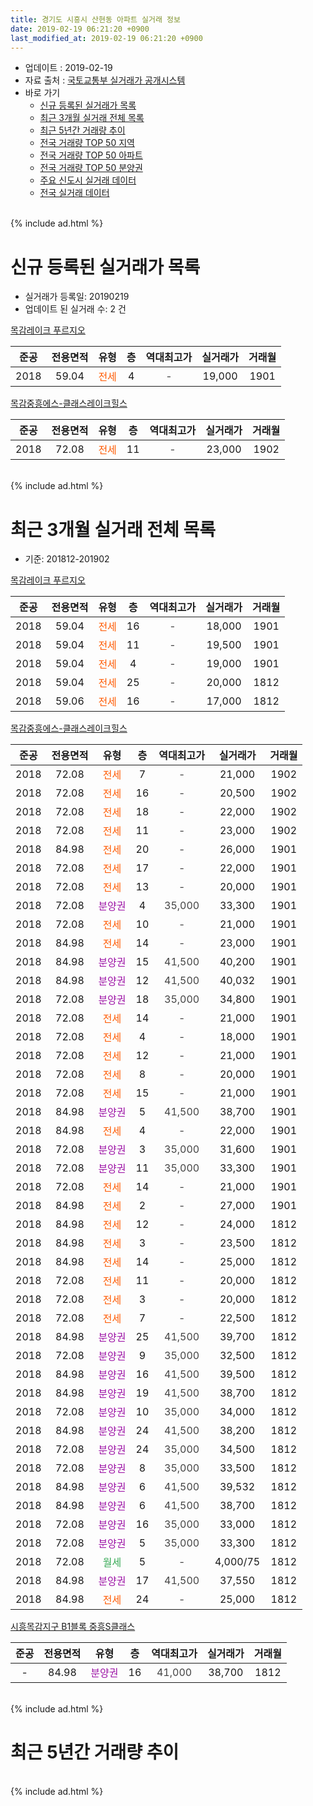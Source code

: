 ```yaml
---
title: 경기도 시흥시 산현동 아파트 실거래 정보
date: 2019-02-19 06:21:20 +0900
last_modified_at: 2019-02-19 06:21:20 +0900
---
```


* 업데이트 : 2019-02-19
* 자료 출처 : [국토교통부 실거래가 공개시스템](http://rt.molit.go.kr)
* 바로 가기
    * [신규 등록된 실거래가 목록](#신규-등록된-실거래가-목록)
    * [최근 3개월 실거래 전체 목록](#최근-3개월-실거래-전체-목록)
    * [최근 5년간 거래량 추이](#최근-5년간-거래량-추이)
    * [전국 거래량 TOP 50 지역](https://inasie.github.io/apt-trade-info/최근-3개월-전국에서-가장-거래가-많이-발생한-지역)
    * [전국 거래량 TOP 50 아파트](https://inasie.github.io/apt-trade-info/최근-3개월-전국에서-가장-거래가-많이-발생한-아파트)
    * [전국 거래량 TOP 50 분양권](https://inasie.github.io/apt-trade-info/최근-3개월-전국에서-가장-거래가-많이-발생한-분양권)
    * [주요 신도시 실거래 데이터](https://inasie.github.io/apt-trade-info/주요-신도시)
    * [전국 실거래 데이터](https://inasie.github.io/apt-trade-info/전국)
<br>
{% include ad.html %}
<br>

# 신규 등록된 실거래가 목록
* 실거래가 등록일: 20190219
* 업데이트 된 실거래 수: 2 건


[목감레이크 푸르지오](https://search.naver.com/search.naver?query=%EA%B2%BD%EA%B8%B0%EB%8F%84+%EC%8B%9C%ED%9D%A5%EC%8B%9C+%EC%82%B0%ED%98%84%EB%8F%99+%EB%AA%A9%EA%B0%90%EB%A0%88%EC%9D%B4%ED%81%AC+%ED%91%B8%EB%A5%B4%EC%A7%80%EC%98%A4)

|준공|전용면적|유형|층|역대최고가|실거래가|거래월|
|:---:|:---:|:---:|:---:|:---:|:---:|:---:|
|2018|59.04|<span style="color:#ff5a00">전세</span>|4|<span style="color:#444444">-</span>|19,000|1901|

[목감중흥에스-클래스레이크힐스](https://search.naver.com/search.naver?query=%EA%B2%BD%EA%B8%B0%EB%8F%84+%EC%8B%9C%ED%9D%A5%EC%8B%9C+%EC%82%B0%ED%98%84%EB%8F%99+%EB%AA%A9%EA%B0%90%EC%A4%91%ED%9D%A5%EC%97%90%EC%8A%A4-%ED%81%B4%EB%9E%98%EC%8A%A4%EB%A0%88%EC%9D%B4%ED%81%AC%ED%9E%90%EC%8A%A4)

|준공|전용면적|유형|층|역대최고가|실거래가|거래월|
|:---:|:---:|:---:|:---:|:---:|:---:|:---:|
|2018|72.08|<span style="color:#ff5a00">전세</span>|11|<span style="color:#444444">-</span>|23,000|1902|


<br>
{% include ad.html %}
<br>

# 최근 3개월 실거래 전체 목록
* 기준: 201812-201902


[목감레이크 푸르지오](https://search.naver.com/search.naver?query=%EA%B2%BD%EA%B8%B0%EB%8F%84+%EC%8B%9C%ED%9D%A5%EC%8B%9C+%EC%82%B0%ED%98%84%EB%8F%99+%EB%AA%A9%EA%B0%90%EB%A0%88%EC%9D%B4%ED%81%AC+%ED%91%B8%EB%A5%B4%EC%A7%80%EC%98%A4)

|준공|전용면적|유형|층|역대최고가|실거래가|거래월|
|:---:|:---:|:---:|:---:|:---:|:---:|:---:|
|2018|59.04|<span style="color:#ff5a00">전세</span>|16|<span style="color:#444444">-</span>|18,000|1901|
|2018|59.04|<span style="color:#ff5a00">전세</span>|11|<span style="color:#444444">-</span>|19,500|1901|
|2018|59.04|<span style="color:#ff5a00">전세</span>|4|<span style="color:#444444">-</span>|19,000|1901|
|2018|59.04|<span style="color:#ff5a00">전세</span>|25|<span style="color:#444444">-</span>|20,000|1812|
|2018|59.06|<span style="color:#ff5a00">전세</span>|16|<span style="color:#444444">-</span>|17,000|1812|

[목감중흥에스-클래스레이크힐스](https://search.naver.com/search.naver?query=%EA%B2%BD%EA%B8%B0%EB%8F%84+%EC%8B%9C%ED%9D%A5%EC%8B%9C+%EC%82%B0%ED%98%84%EB%8F%99+%EB%AA%A9%EA%B0%90%EC%A4%91%ED%9D%A5%EC%97%90%EC%8A%A4-%ED%81%B4%EB%9E%98%EC%8A%A4%EB%A0%88%EC%9D%B4%ED%81%AC%ED%9E%90%EC%8A%A4)

|준공|전용면적|유형|층|역대최고가|실거래가|거래월|
|:---:|:---:|:---:|:---:|:---:|:---:|:---:|
|2018|72.08|<span style="color:#ff5a00">전세</span>|7|<span style="color:#444444">-</span>|21,000|1902|
|2018|72.08|<span style="color:#ff5a00">전세</span>|16|<span style="color:#444444">-</span>|20,500|1902|
|2018|72.08|<span style="color:#ff5a00">전세</span>|18|<span style="color:#444444">-</span>|22,000|1902|
|2018|72.08|<span style="color:#ff5a00">전세</span>|11|<span style="color:#444444">-</span>|23,000|1902|
|2018|84.98|<span style="color:#ff5a00">전세</span>|20|<span style="color:#444444">-</span>|26,000|1901|
|2018|72.08|<span style="color:#ff5a00">전세</span>|17|<span style="color:#444444">-</span>|22,000|1901|
|2018|72.08|<span style="color:#ff5a00">전세</span>|13|<span style="color:#444444">-</span>|20,000|1901|
|2018|72.08|<span style="color:#9C11A5">분양권</span>|4|<span style="color:#444444">35,000</span>|33,300|1901|
|2018|72.08|<span style="color:#ff5a00">전세</span>|10|<span style="color:#444444">-</span>|21,000|1901|
|2018|84.98|<span style="color:#ff5a00">전세</span>|14|<span style="color:#444444">-</span>|23,000|1901|
|2018|84.98|<span style="color:#9C11A5">분양권</span>|15|<span style="color:#444444">41,500</span>|40,200|1901|
|2018|84.98|<span style="color:#9C11A5">분양권</span>|12|<span style="color:#444444">41,500</span>|40,032|1901|
|2018|72.08|<span style="color:#9C11A5">분양권</span>|18|<span style="color:#444444">35,000</span>|34,800|1901|
|2018|72.08|<span style="color:#ff5a00">전세</span>|14|<span style="color:#444444">-</span>|21,000|1901|
|2018|72.08|<span style="color:#ff5a00">전세</span>|4|<span style="color:#444444">-</span>|18,000|1901|
|2018|72.08|<span style="color:#ff5a00">전세</span>|12|<span style="color:#444444">-</span>|21,000|1901|
|2018|72.08|<span style="color:#ff5a00">전세</span>|8|<span style="color:#444444">-</span>|20,000|1901|
|2018|72.08|<span style="color:#ff5a00">전세</span>|15|<span style="color:#444444">-</span>|21,000|1901|
|2018|84.98|<span style="color:#9C11A5">분양권</span>|5|<span style="color:#444444">41,500</span>|38,700|1901|
|2018|84.98|<span style="color:#ff5a00">전세</span>|4|<span style="color:#444444">-</span>|22,000|1901|
|2018|72.08|<span style="color:#9C11A5">분양권</span>|3|<span style="color:#444444">35,000</span>|31,600|1901|
|2018|72.08|<span style="color:#9C11A5">분양권</span>|11|<span style="color:#444444">35,000</span>|33,300|1901|
|2018|72.08|<span style="color:#ff5a00">전세</span>|14|<span style="color:#444444">-</span>|21,000|1901|
|2018|84.98|<span style="color:#ff5a00">전세</span>|2|<span style="color:#444444">-</span>|27,000|1901|
|2018|84.98|<span style="color:#ff5a00">전세</span>|12|<span style="color:#444444">-</span>|24,000|1812|
|2018|84.98|<span style="color:#ff5a00">전세</span>|3|<span style="color:#444444">-</span>|23,500|1812|
|2018|84.98|<span style="color:#ff5a00">전세</span>|14|<span style="color:#444444">-</span>|25,000|1812|
|2018|72.08|<span style="color:#ff5a00">전세</span>|11|<span style="color:#444444">-</span>|20,000|1812|
|2018|72.08|<span style="color:#ff5a00">전세</span>|3|<span style="color:#444444">-</span>|20,000|1812|
|2018|72.08|<span style="color:#ff5a00">전세</span>|7|<span style="color:#444444">-</span>|22,500|1812|
|2018|84.98|<span style="color:#9C11A5">분양권</span>|25|<span style="color:#444444">41,500</span>|39,700|1812|
|2018|72.08|<span style="color:#9C11A5">분양권</span>|9|<span style="color:#444444">35,000</span>|32,500|1812|
|2018|84.98|<span style="color:#9C11A5">분양권</span>|16|<span style="color:#444444">41,500</span>|39,500|1812|
|2018|84.98|<span style="color:#9C11A5">분양권</span>|19|<span style="color:#444444">41,500</span>|38,700|1812|
|2018|72.08|<span style="color:#9C11A5">분양권</span>|10|<span style="color:#444444">35,000</span>|34,000|1812|
|2018|84.98|<span style="color:#9C11A5">분양권</span>|24|<span style="color:#444444">41,500</span>|38,200|1812|
|2018|72.08|<span style="color:#9C11A5">분양권</span>|24|<span style="color:#444444">35,000</span>|34,500|1812|
|2018|72.08|<span style="color:#9C11A5">분양권</span>|8|<span style="color:#444444">35,000</span>|33,500|1812|
|2018|84.98|<span style="color:#9C11A5">분양권</span>|6|<span style="color:#444444">41,500</span>|39,532|1812|
|2018|84.98|<span style="color:#9C11A5">분양권</span>|6|<span style="color:#444444">41,500</span>|38,700|1812|
|2018|72.08|<span style="color:#9C11A5">분양권</span>|16|<span style="color:#444444">35,000</span>|33,000|1812|
|2018|72.08|<span style="color:#9C11A5">분양권</span>|5|<span style="color:#444444">35,000</span>|33,300|1812|
|2018|72.08|<span style="color:#34a853">월세</span>|5|<span style="color:#444444">-</span>|4,000/75|1812|
|2018|84.98|<span style="color:#9C11A5">분양권</span>|17|<span style="color:#444444">41,500</span>|37,550|1812|
|2018|84.98|<span style="color:#ff5a00">전세</span>|24|<span style="color:#444444">-</span>|25,000|1812|


<script async src="//pagead2.googlesyndication.com/pagead/js/adsbygoogle.js"></script>
<!-- 기본 -->
<ins class="adsbygoogle"
     style="display:block"
     data-ad-client="ca-pub-2446590836940007"
     data-ad-slot="1659523306"
     data-ad-format="auto"
     data-full-width-responsive="true"></ins>
<script>
(adsbygoogle = window.adsbygoogle || []).push({});
</script>


[시흥목감지구 B1블록 중흥S클래스](https://search.naver.com/search.naver?query=%EA%B2%BD%EA%B8%B0%EB%8F%84+%EC%8B%9C%ED%9D%A5%EC%8B%9C+%EC%82%B0%ED%98%84%EB%8F%99+%EC%8B%9C%ED%9D%A5%EB%AA%A9%EA%B0%90%EC%A7%80%EA%B5%AC+B1%EB%B8%94%EB%A1%9D+%EC%A4%91%ED%9D%A5S%ED%81%B4%EB%9E%98%EC%8A%A4)

|준공|전용면적|유형|층|역대최고가|실거래가|거래월|
|:---:|:---:|:---:|:---:|:---:|:---:|:---:|
|-|84.98|<span style="color:#9C11A5">분양권</span>|16|<span style="color:#444444">41,000</span>|38,700|1812|


<br>
{% include ad.html %}
<br>

# 최근 5년간 거래량 추이


<div style="width:100%;">
    <canvas id="deal_progress" height="200"></canvas>
</div>

<script>
new Chart(document.getElementById("deal_progress"), {
    type: 'line',
    data: {
        labels: ['201402','201403','201404','201405','201406','201407','201408','201409','201410','201411','201412','201501','201502','201503','201504','201505','201506','201507','201508','201509','201510','201511','201512','201601','201602','201603','201604','201605','201606','201607','201608','201609','201610','201611','201612','201701','201702','201703','201704','201705','201706','201707','201708','201709','201710','201711','201712','201801','201802','201803','201804','201805','201806','201807','201808','201809','201810','201811','201812','201901','201902'],
        datasets: [{
            label: '매매',
            pointRadius: 1,
            data: [0, 0, 0, 0, 0, 0, 0, 0, 0, 0, 0, 0, 0, 0, 0, 0, 0, 0, 0, 0, 0, 0, 0, 0, 0, 0, 0, 0, 0, 0, 0, 0, 0, 0, 0, 0, 0, 0, 0, 0, 0, 0, 0, 0, 0, 0, 0, 25, 17, 19, 12, 10, 28, 22, 42, 25, 14, 7, 14, 7, 0],
            borderColor: "rgba(255, 201, 14, 1)",
            backgroundColor: "rgba(255, 201, 14, 0.5)",
            fill: false,
            lineTension: 0
        },{
            label: '전월세',
            pointRadius: 1,
            data: [0, 0, 0, 0, 0, 0, 0, 0, 0, 0, 0, 0, 0, 0, 0, 0, 0, 0, 0, 0, 0, 0, 0, 0, 0, 0, 0, 0, 0, 0, 0, 0, 0, 0, 0, 0, 0, 0, 0, 0, 0, 0, 0, 0, 0, 0, 0, 2, 16, 41, 9, 6, 2, 1, 3, 6, 9, 16, 10, 16, 4],
            borderColor: "rgba(0, 141, 185, 1)",
            backgroundColor: "rgba(0, 141, 185, 0.5)",
            fill: false,
            lineTension: 0
        }
        ]
    },
    options: {
        responsive: true,
        title: {
            display: false
        },
        tooltips: {
            mode: 'index',
            intersect: false
        },
        hover: {
            mode: 'nearest',
            intersect: true
        },
        scales: {
            xAxes: [{
                display: true,
                scaleLabel: {
                    display: true,
                    labelString: '년/월'
                }
            }],
            yAxes: [{
                display: true,
                ticks: {
                    suggestedMin: 0,
                },
                scaleLabel: {
                    display: true,
                    labelString: '실거래 수'
                }
            }]
        }
    }
});

</script>


<br>
{% include ad.html %}
<br>

